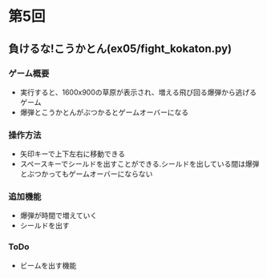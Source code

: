 # 第5回
## 負けるな!こうかとん(ex05/fight_kokaton.py)
### ゲーム概要
- 実行すると、1600x900の草原が表示され、増える飛び回る爆弾から逃げるゲーム
- 爆弾とこうかとんがぶつかるとゲームオーバーになる
### 操作方法
- 矢印キーで上下左右に移動できる
- スペースキーでシールドを出すことができる.シールドを出している間は爆弾とぶつかってもゲームオーバーにならない
### 追加機能
- 爆弾が時間で増えていく
- シールドを出す
### ToDo
- ビームを出す機能
